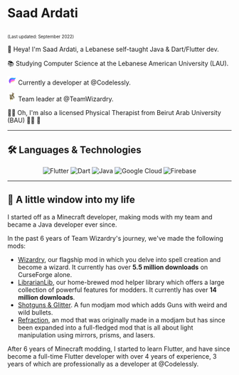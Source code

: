 # Saad Ardati

<sub><sub>(Last updated: September 2022)</sub></sub>

👋 Heya! I'm Saad Ardati, a Lebanese self-taught Java & Dart/Flutter dev.

📚 Studying Computer Science at the Lebanese American University (LAU).

![Codelessly Logo](assets/codelessly_logo.png) Currently a developer at @Codelessly.

![Wizardry Logo](assets/wizardry_logo.png) Team leader at @TeamWizardry.

👨‍⚕ ️Oh, I'm also a licensed Physical Therapist from Beirut Arab University (BAU) 🧑‍⚕️ 🙌

-----------

## 🛠 Languages & Technologies

<p align="middle">
    <img src="https://cdn.jsdelivr.net/gh/devicons/devicon/icons/flutter/flutter-original.svg"  alt="Flutter" width="50"/>
    <img src="https://cdn.jsdelivr.net/gh/devicons/devicon/icons/dart/dart-original.svg"  alt="Dart" width="50"/>
    <img src="https://cdn.jsdelivr.net/gh/devicons/devicon/icons/java/java-original.svg"  alt="Java" width="50"/>
    <img src="https://cdn.jsdelivr.net/gh/devicons/devicon/icons/googlecloud/googlecloud-original.svg"  alt="Google Cloud" width="50"/>
    <img src="https://cdn.jsdelivr.net/gh/devicons/devicon/icons/firebase/firebase-plain.svg"  alt="Firebase" width="50"/>
</p>


------------

## 🌅 A little window into my life

I started off as a Minecraft developer, making mods with my team and became a Java developer ever since.

In the past 6 years of Team Wizardry's journey, we've made the following mods:

- [Wizardry](https://www.curseforge.com/minecraft/mc-mods/wizardry-mod), our flagship mod in which you delve into spell
  creation and become a wizard. It currently has over **5.5 million downloads** on CurseForge alone.
- [LibrarianLib](https://www.curseforge.com/minecraft/mc-mods/librarianlib), our home-brewed mod helper library which
  offers a large collection of powerful features for modders. It currently has over **14 million downloads**.
- [Shotguns & Glitter](https://www.curseforge.com/minecraft/mc-mods/shotguns-glitter). A fun modjam mod which adds
  Guns with weird and wild bullets.
- [Refraction](https://www.curseforge.com/minecraft/mc-mods/refraction), an mod that was originally made in a modjam
  but has since been expanded into a full-fledged mod that is all about light manipulation using mirrors, prisms, 
  and lasers.

After 6 years of Minecraft modding, I started to learn Flutter, and have since become a full-time Flutter developer
with over 4 years of experience, 3 years of which are professionally as a developer at @Codelessly.
